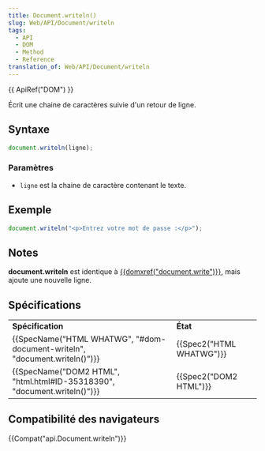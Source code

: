 ```yaml
---
title: Document.writeln()
slug: Web/API/Document/writeln
tags:
  - API
  - DOM
  - Method
  - Reference
translation_of: Web/API/Document/writeln
---
```

{{ ApiRef("DOM") }}

Écrit une chaine de caractères suivie d'un retour de ligne.

## Syntaxe

```js
document.writeln(ligne);
```

### Paramètres

- `ligne` est la chaine de caractère contenant le texte.

## Exemple

```js
document.writeln("<p>Entrez votre mot de passe :</p>");
```

## Notes

**document.writeln** est identique à [{{domxref("document.write")}}](/en-US/docs/Web/API/Document/write), mais ajoute une nouvelle ligne.

## Spécifications

<table class="standard-table">
  <tbody>
    <tr>
      <td><strong>Spécification</strong></td>
      <td><strong>État</strong></td>
    </tr>
    <tr>
      <td>
        {{SpecName("HTML WHATWG", "#dom-document-writeln", "document.writeln()")}}
      </td>
      <td>{{Spec2("HTML WHATWG")}}</td>
    </tr>
    <tr>
      <td>
        {{SpecName("DOM2 HTML", "html.html#ID-35318390", "document.writeln()")}}
      </td>
      <td>{{Spec2("DOM2 HTML")}}</td>
    </tr>
  </tbody>
</table>

## Compatibilité des navigateurs

{{Compat("api.Document.writeln")}}
